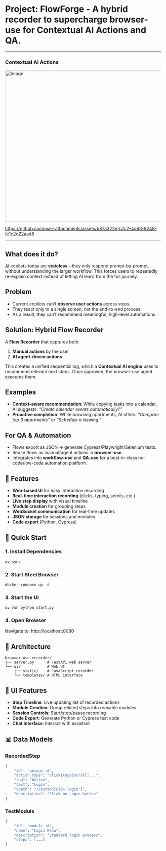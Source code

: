 # Project: **FlowForge - A hybrid recorder to supercharge browser-use for Contextual AI Actions and QA.**
---

### Contextual AI Actions

<img width="1024" height="490" alt="Image" src="https://github.com/user-attachments/assets/65ba44fd-0e0c-44fb-a109-1152643b7d6b" />

https://github.com/user-attachments/assets/b87a322e-b7c2-4d63-8248-fe1c2d22aad8

---

## What does it do?

AI copilots today are **stateless**—they only respond prompt-by-prompt, without understanding the larger workflow. This forces users to repeatedly re-explain context instead of letting AI learn from the full journey.

## Problem

* Current copilots can’t **observe user actions** across steps.
* They react only to a single screen, not the end-to-end process.
* As a result, they can’t recommend meaningful, high-level automations.

## Solution: Hybrid Flow Recorder

A **Flow Recorder** that captures both:

1. **Manual actions** by the user
2. **AI agent-driven actions**

This creates a unified sequential log, which a **Contextual AI engine** uses to recommend relevant next steps. Once approved, the browser-use agent executes them.

## Examples

* **Context-aware recommendation**: While copying tasks into a calendar, AI suggests: *“Create calendar events automatically?”*
* **Proactive completion**: While browsing apartments, AI offers: *“Compare top 3 apartments”* or *“Schedule a viewing.”*

## For QA & Automation

* Flows export as JSON → generate Cypress/Playwright/Selenium tests.
* Reuse flows as manual/agent actions in **browser-use**.
* Integrates into **workflow-use** and **QA-use** for a best-in-class no-code/low-code automation platform.


## 🎯 Features

- **Web-based UI** for easy interaction recording
- **Real-time interaction recording** (clicks, typing, scrolls, etc.)
- **Live step display** with visual timeline
- **Module creation** for grouping steps
- **WebSocket communication** for real-time updates
- **JSON storage** for sessions and modules
- **Code export** (Python, Cypress)

## 🚀 Quick Start

### 1. Install Dependencies
```bash
uv sync
```

### 2. Start Steel Browser
```bash
docker-compose up -d
```

### 3. Start the UI
```bash
uv run python start.py
```

### 4. Open Browser
Navigate to: http://localhost:8080

## 📁 Architecture

```
browser_use_recorder/
├── server.py      # FastAPI web server
└── ui/            # Web UI
    ├── static/    # JavaScript recorder
    └── templates/ # HTML interface
```

## 🎨 UI Features

- **Step Timeline**: Live updating list of recorded actions
- **Module Creation**: Group related steps into reusable modules  
- **Session Controls**: Start/stop/pause recording
- **Code Export**: Generate Python or Cypress test code
- **Chat Interface**: Interact with assistant

## 📊 Data Models

### RecordedStep
```python
{
    "id": "unique_id",
    "action_type": "click|type|scroll|...",
    "tag": "button", 
    "text": "Login",
    "xpath": "//button[@id='login']",
    "description": "Click on Login button"
}
```

### TestModule
```python
{
    "id": "module_id",
    "name": "Login Flow", 
    "description": "Standard login process",
    "steps": [...]
}
```
